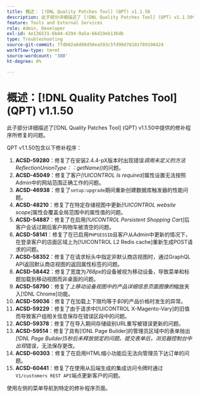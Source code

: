 ```yaml
---
title: 概述： [!DNL Quality Patches Tool] (QPT) v1.1.50
description: 此子部分详细描述了 [!DNL Quality Patches Tool] (QPT) v1.1.50中提供的修补程序所修复的问题。
feature: Tools and External Services
role: Admin, Developer
exl-id: 4e136531-6bd4-4294-9a5a-66d19eb136db
type: Troubleshooting
source-git-commit: 7fdb02a6d89d50ea593c5fd99d78101f89198424
workflow-type: tm+mt
source-wordcount: '388'
ht-degree: 0%

---
```


# 概述：[!DNL Quality Patches Tool] (QPT) v1.1.50

此子部分详细描述了[!DNL Quality Patches Tool] (QPT) v1.1.50中提供的修补程序所修复的问题。

QPT v1.1.50包含以下修补程序：

1. **ACSD-59280**：修复了在安装2.4.4-pX版本时出现错误&#x200B;*调用未定义的方法ReflectionUnionType：：getName()*&#x200B;的问题。
1. **ACSD-45049**：修复了客户&#x200B;*[!UICONTROL Is required]*&#x200B;属性设置无法按照Admin中的网站范围正确工作的问题。
1. **ACSD-46938**：修复了`setup:upgrade`期间重新创建数据库触发器的性能问题。
1. **ACSD-48210**：修复了在特定存储视图中更新&#x200B;*[!UICONTROL website scope]*&#x200B;属性会覆盖全局范围中的属性值的问题。
1. **ACSD-54887**：修复了在启用&#x200B;*[!UICONTROL Persistent Shopping Cart]*&#x200B;后客户会话过期后客户购物车被清空的问题。
1. **ACSD-58141**：修复了在已启用`PHPSESSID`且客户从Admin中更新的情况下，在登录客户的店面区域上为[!UICONTROL L2 Redis cache]重新生成POST请求的问题。
1. **ACSD-58352**：修复了在请求标头中指定非默认商店视图时，通过GraphQL API返回默认商店视图的返回属性标签的问题。
1. **ACSD-58442**：修复了宽度为&#x200B;*768px*&#x200B;的设备被视为移动设备，导致菜单和标题加载到移动视图而非桌面的问题。
1. **ACSD-58790**：修复了&#x200B;*上移动设备视图中的产品详细信息页面图像的*&#x200B;缩放夹入[!DNL Chrome]功能。
1. **ACSD-59036**：修复了在加载上下限均等于&#x200B;*$0*&#x200B;的产品价格时发生的异常。
1. **ACSD-59229**：修复了由于请求中[!UICONTROL X-Magento-Vary]的旧值而导致客户组相关信息保存在错误区段中的问题。
1. **ACSD-59378**：修复了在导入期间存储级别URL重写被错误更新的问题。
1. **ACSD-59514**：修复了具有[!DNL Page Builder]的管理员区域中的表单抛出&#x200B;*[!DNL Page Builder]5秒后未释放锁定的问题。提交表单后，浏览器控制台中出现*&#x200B;错误，无法保存更改。
1. **ACSD-60303**：修复了在启用HTML缩小功能后无法向管理员下达订单的问题。
1. **ACSD-60441**：修复了在使用从后端生成的集成访问令牌时通过`V1/customers REST API`端点更新客户的问题。

使用左侧的菜单导航到特定的修补程序页面。
